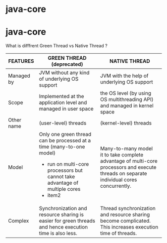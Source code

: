 # java-core

# java-core

What is difffrent Green Thread vs Native Thread ?

| FEATURES   | GREEN THREAD (deprecated)                                                                                                                           | NATIVE THREAD                                                                                                                                  |
| ---------- | --------------------------------------------------------------------------------------------------------------------------------------------------- | ---------------------------------------------------------------------------------------------------------------------------------------------- |
| Managed by | JVM without any kind of underlying OS support                                                                                                       | JVM with the help of underlying OS support                                                                                                     |
| Scope      | Implemented at the application level and managed in user space                                                                                      | the OS level (by using OS multithreading API) and managed in kernel space                                                                      |
| Other name | (user-level) threads                                                                                                                                | (kernel-level) threads                                                                                                                         |
| Model      |  Only one green thread can be processed at a time (many-to-one model) <br/> <ul><li>run on multi-core processors but cannot take advantage of multiple cores</li><li>item2</li></ul>  | Many-to-many model <br/> it to take complete advantage of multi-core processors and execute threads on separate individual cores concurrently. |
| Complex    | Synchronization and resource sharing is easier for green threads and hence execution time is also less.                                             | Thread synchronization and resource sharing become complicated. This increases execution time of threads.                                      |
